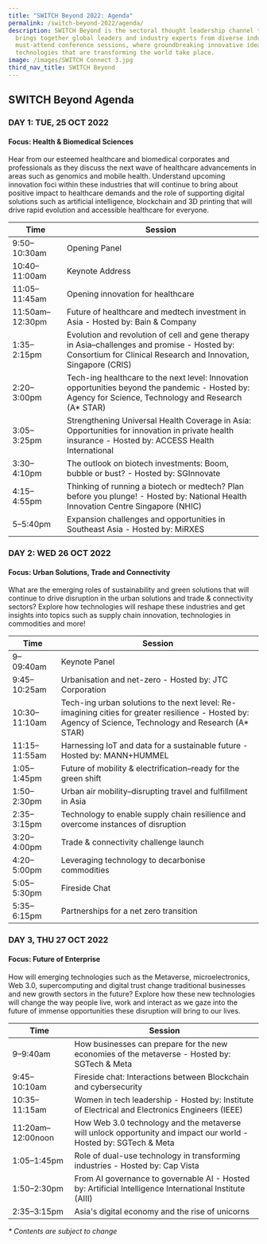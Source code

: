 ```yaml
---
title: "SWITCH Beyond 2022: Agenda"
permalink: /switch-beyond-2022/agenda/
description: SWITCH Beyond is the sectoral thought leadership channel that
  brings together global leaders and industry experts from diverse industries to
  must-attend conference sessions, where groundbreaking innovative ideas and
  technologies that are transforming the world take place.
image: /images/SWITCH Connect 3.jpg
third_nav_title: SWITCH Beyond
---
```

## SWITCH Beyond Agenda

### **DAY 1: TUE, 25 OCT 2022**
#### **Focus: Health & Biomedical Sciences**
Hear from our esteemed healthcare and biomedical corporates and professionals as they discuss the next wave of healthcare advancements in areas such as genomics and mobile health. Understand upcoming innovation foci within these industries that will continue to bring about positive impact to healthcare demands and the role of supporting digital solutions such as artificial intelligence, blockchain and 3D printing that will drive rapid evolution and accessible healthcare for everyone.

| Time | Session | 
| -------- | -------- |
| 9:50–10:30am  | Opening Panel |
| 10:40–11:00am  | Keynote Address |
| 11:05–11:45am | Opening innovation for healthcare  |
| 11:50am–12:30pm | Future of healthcare and medtech investment in Asia - Hosted by: Bain & Company  |
| 1:35–2:15pm | Evolution and revolution of cell and gene therapy in Asia–challenges and promise - Hosted by: Consortium for Clinical Research and Innovation, Singapore (CRIS) |
| 2:20–3:00pm | Tech-ing healthcare to the next level: Innovation opportunities beyond the pandemic - Hosted by: Agency for Science, Technology and Research (A* STAR)  | 
| 3:05–3:25pm  | Strengthening Universal Health Coverage in Asia: Opportunities for innovation in private health insurance - Hosted by: ACCESS Health International |
| 3:30–4:10pm  | The outlook on biotech investments: Boom, bubble or bust? - Hosted by: SGInnovate |
| 4:15–4:55pm  | Thinking of running a biotech or medtech? Plan before you plunge! - Hosted by: National Health Innovation Centre Singapore (NHIC) |
| 5–5:40pm  | Expansion challenges and opportunities in Southeast Asia - Hosted by: MiRXES |

### **DAY 2: WED 26 OCT 2022**
#### **Focus: Urban Solutions, Trade and Connectivity**
What are the emerging roles of sustainability and green solutions that will continue to drive disruption in the urban solutions and trade & connectivity sectors? Explore how technologies will reshape these industries and get insights into topics such as supply chain innovation, technologies in commodities and more!

| Time | Session | 
| -------- | -------- |
| 9–09:40am  | Keynote Panel |
| 9:45–10:25am  | Urbanisation and net-zero - Hosted by: JTC Corporation |
| 10:30–11:10am  | Tech-ing urban solutions to the next level: Re-imagining cities for greater resilience - Hosted by: Agency of Science, Technology and Research (A* STAR) |
| 11:15–11:55am | Harnessing IoT and data for a sustainable future - Hosted by: MANN+HUMMEL |
| 1:05–1:45pm | Future of mobility & electrification–ready for the green shift |
| 1:50–2:30pm | Urban air mobility–disrupting travel and fulfillment in Asia |
| 2:35–3:15pm | Technology to enable supply chain resilience and overcome instances of disruption | 
| 3:20–4:00pm  | Trade & connectivity challenge launch |
| 4:20–5:00pm  | Leveraging technology to decarbonise commodities |
| 5:05–5:30pm  | Fireside Chat |
| 5:35–6:15pm  | Partnerships for a net zero transition |

### **DAY 3, THU 27 OCT 2022**
#### **Focus: Future of Enterprise**
How will emerging technologies such as the Metaverse, microelectronics, Web 3.0, supercomputing and digital trust change traditional businesses and new growth sectors in the future? Explore how these new technologies will change the way people live, work and interact as we gaze into the future of immense opportunities these disruption will bring to our lives.

| Time | Session | 
| -------- | -------- |
| 9–9:40am  | How businesses can prepare for the new economies of the metaverse - Hosted by: SGTech & Meta |
| 9:45–10:10am  | Fireside chat: Interactions between Blockchain and cybersecurity |
| 10:35–11:15am | Women in tech leadership - Hosted by: Institute of Electrical and Electronics Engineers (IEEE) |
| 11:20am–12:00noon | How Web 3.0 technology and the metaverse will unlock opportunity and impact our world - Hosted by: SGTech & Meta  |
| 1:05–1:45pm | Role of dual-use technology in transforming industries - Hosted by: Cap Vista |
| 1:50–2:30pm | From AI governance to governable AI - Hosted by: Artificial Intelligence International Institute (AIII) |
| 2:35–3:15pm | Asia's digital economy and the rise of unicorns | 

_* Contents are subject to change_